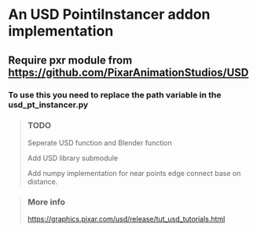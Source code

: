 
# An USD PointiInstancer addon implementation
## Require pxr module from https://github.com/PixarAnimationStudios/USD

### To use this you need to replace the path variable in the usd_pt_instancer.py

> ### **TODO** 
> 
> Seperate USD function and Blender function 
> 
> Add USD library submodule
> 
> Add numpy implementation for near points edge connect base on distance.
 
> ### **More info**
> 
>  https://graphics.pixar.com/usd/release/tut_usd_tutorials.html